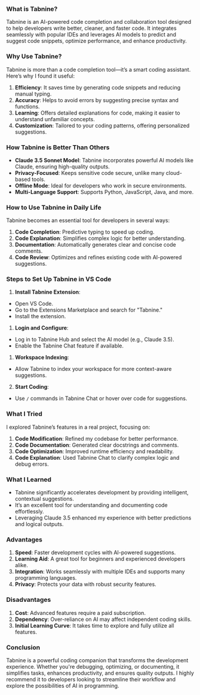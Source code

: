 ### **What is Tabnine?**

Tabnine is an AI-powered code completion and collaboration tool designed to help developers write better, cleaner, and faster code. It integrates seamlessly with popular IDEs and leverages AI models to predict and suggest code snippets, optimize performance, and enhance productivity.



### **Why Use Tabnine?**

Tabnine is more than a code completion tool—it’s a smart coding assistant. Here’s why I found it useful:

1. **Efficiency**: It saves time by generating code snippets and reducing manual typing.
2. **Accuracy**: Helps to avoid errors by suggesting precise syntax and functions.
3. **Learning**: Offers detailed explanations for code, making it easier to understand unfamiliar concepts.
4. **Customization**: Tailored to your coding patterns, offering personalized suggestions.



### **How Tabnine is Better Than Others**

- **Claude 3.5 Sonnet Model**: Tabnine incorporates powerful AI models like Claude, ensuring high-quality outputs.
- **Privacy-Focused**: Keeps sensitive code secure, unlike many cloud-based tools.
- **Offline Mode**: Ideal for developers who work in secure environments.
- **Multi-Language Support**: Supports Python, JavaScript, Java, and more.



### **How to Use Tabnine in Daily Life**

Tabnine becomes an essential tool for developers in several ways:

1. **Code Completion**: Predictive typing to speed up coding.
2. **Code Explanation**: Simplifies complex logic for better understanding.
3. **Documentation**: Automatically generates clear and concise code comments.
4. **Code Review**: Optimizes and refines existing code with AI-powered suggestions.



### **Steps to Set Up Tabnine in VS Code**

1. **Install Tabnine Extension**:
- Open VS Code.
- Go to the Extensions Marketplace and search for "Tabnine."
- Install the extension.
1. **Login and Configure**:
- Log in to Tabnine Hub and select the AI model (e.g., Claude 3.5).
- Enable the Tabnine Chat feature if available.
1. **Workspace Indexing**:
- Allow Tabnine to index your workspace for more context-aware suggestions.
2. **Start Coding**:
- Use `/` commands in Tabnine Chat or hover over code for suggestions.



### **What I Tried**

I explored Tabnine’s features in a real project, focusing on:

1. **Code Modification**: Refined my codebase for better performance.
2. **Code Documentation**: Generated clear docstrings and comments.
3. **Code Optimization**: Improved runtime efficiency and readability.
4. **Code Explanation**: Used Tabnine Chat to clarify complex logic and debug errors.



### **What I Learned**

- Tabnine significantly accelerates development by providing intelligent, contextual suggestions.
- It’s an excellent tool for understanding and documenting code effortlessly.
- Leveraging Claude 3.5 enhanced my experience with better predictions and logical outputs.



### **Advantages**

1. **Speed**: Faster development cycles with AI-powered suggestions.
2. **Learning Aid**: A great tool for beginners and experienced developers alike.
3. **Integration**: Works seamlessly with multiple IDEs and supports many programming languages.
4. **Privacy**: Protects your data with robust security features.



### **Disadvantages**

1. **Cost**: Advanced features require a paid subscription.
2. **Dependency**: Over-reliance on AI may affect independent coding skills.
3. **Initial Learning Curve**: It takes time to explore and fully utilize all features.



### **Conclusion**

Tabnine is a powerful coding companion that transforms the development experience. Whether you're debugging, optimizing, or documenting, it simplifies tasks, enhances productivity, and ensures quality outputs. I highly recommend it to developers looking to streamline their workflow and explore the possibilities of AI in programming.
